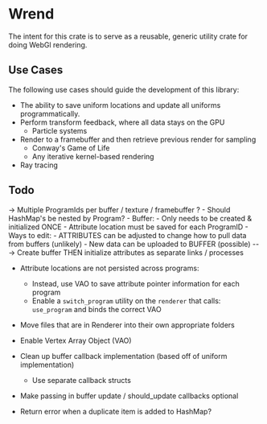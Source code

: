 # Wrend

The intent for this crate is to serve as a reusable, generic utility crate for doing WebGl rendering.

## Use Cases

The following use cases should guide the development of this library:

- The ability to save uniform locations and update all uniforms programmatically.
- Perform transform feedback, where all data stays on the GPU
    - Particle systems
- Render to a framebuffer and then retrieve previous render for sampling
    - Conway's Game of Life
    - Any iterative kernel-based rendering
- Ray tracing

## Todo
-> Multiple ProgramIds per buffer / texture / framebuffer ?
    - Should HashMap's be nested by Program?
    - Buffer:
        - Only needs to be created & initialized ONCE 
        - Attribute location must be saved for each ProgramID
        - Ways to edit:
            - ATTRIBUTES can be adjusted to change how to pull data from buffers (unlikely)
            - New data can be uploaded to BUFFER (possible)
    ---> Create buffer THEN initialize attributes as separate links / processes
- Attribute locations are not persisted across programs:
    - Instead, use VAO to save attribute pointer information for each program
    - Enable a `switch_program` utility on the `renderer` that calls: `use_program` and binds the correct VAO
            
- Move files that are in Renderer into their own appropriate folders

- Enable Vertex Array Object (VAO)

- Clean up buffer callback implementation (based off of uniform implementation)
    - Use separate callback structs

- Make passing in buffer update / should_update callbacks optional

- Return error when a duplicate item is added to HashMap?